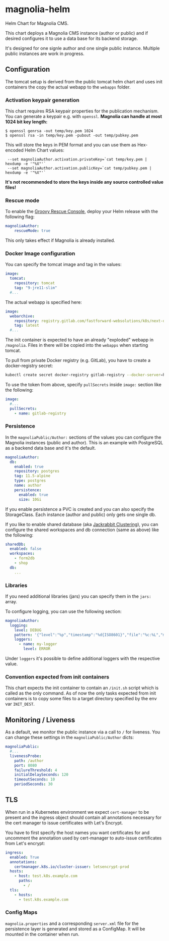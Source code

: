 # magnolia-helm

Helm Chart for Magnolia CMS.

This chart deploys a Magnolia CMS instance (author or public) and if desired
configures it to use a data base for its backend storage.

It's designed for one signle author and one single public instance. Multiple
public instances are work in progress.

## Configuration

The tomcat setup is derived from the public tomcat helm chart and uses init
containers the copy the actual webapp to the `webapps` folder.

### Activation keypair generation
This chart requires RSA keypair properties for the publication mechanism. You
can generate a keypair e.g. with `openssl`. **Magnolia can handle at most 1024 bit key length:**


    $ openssl genrsa -out temp/key.pem 1024
    $ openssl rsa -in temp/key.pem -pubout -out temp/pubkey.pem


This will store the keys in PEM format and you can use them as Hex-encoded Helm Chart values:

	 --set magnoliaAuthor.activation.privateKey=`cat temp/key.pem | hexdump -e '"%X"'`
	 --set magnoliaAuthor.activation.publicKey=`cat temp/pubkey.pem | hexdump -e '"%X"'`


**It's not recommended to store the keys inside any source controlled value files!**


### Rescue mode

To enable the [Groovy Rescue Console](https://documentation.magnolia-cms.com/display/DOCS61/Groovy+module#Groovymodule-RescueApp), deploy your Helm 
release with the following flag:

```yaml
magnoliaAuthor:
    rescueMode: true
```

This only takes effect if Magnolia is already installed. 


### Docker Image configuration
You can specify the tomcat image and tag in the values:

```yaml
image:
  tomcat:
    repository: tomcat
    tag: "9-jre11-slim"
  #...
```

The actual webapp is specified here:

```yaml
image:
  webarchive:
    repository: registry.gitlab.com/fastforward-websolutions/k8s/next-deployment
    tag: latest
  #...
```

The init container is expected to have an already "exploded" webapp in
`/magnolia`. Files in there will be copied into the `webapps` when starting tomcat.

To pull from private Docker registry (e.g. GitLab), you have to create a docker-registry secret:

```bash
kubectl create secret docker-registry gitlab-registry --docker-server=https://registry.gitlab.com --docker-username=<username> --docker-password=<password or token>
```

To use the token from above, specify `pullSecrets` inside `image:` section like the following:

```yaml
image:
  #...
  pullSecrets: 
    - name: gitlab-registry
```

### Persistence

In the `magnoliaPublic/Author:` sections of the values you can configure the
Magnolia instances (public and author). This is an example with PostgreSQL as a
backend data base and it's the default.

```yaml
magnoliaAuthor:
  db:
    enabled: true
    repository: postgres
    tag: 11.5-alpine
    type: postgres
    name: author
    persistence:
      enabled: true
      size: 10Gi
```
If you enable persistence a PVC is created and you can also specify the
StorageClass. Each instance (author and public) only gets one single db.

If you like to enable shared database (aka [Jackrabbit Clustering](https://wiki.magnolia-cms.com/display/WIKI/Setting+up+a+Jackrabbit+Clustering)), you can configure the shared workspaces and db connection (same as above) like the following:

```yaml
sharedDb:
  enabled: false
  workspaces: 
    - form2db
    - shop
  db:
    ...
```

### Libraries

If you need additional libraries (jars) you can specify them in the `jars:`
array.

To configure logging, you can use the following section:
```yaml
magnoliaAuthor:
  logging:
    level: DEBUG
    pattern: '{"level":"%p","timestamp":"%d{ISO8601}","file":"%c:%L","message":"%m"}%n'
    loggers:
      - name: my-logger 
        level: ERROR
```
Under `loggers` it's possible to define additional loggers with the respective value.


### Convention expected from init containers

This chart expects the init container to contain an `/init.sh` script which is
called as the only command. As of now the only tasks expected from init
containers is to copy some files to a target directory specified by the env var
`INIT_DEST`.

## Monitoring / Liveness

As a default, we monitor the public instance via a call to `/` for liveness. You
can change these settings in the `magnoliaPublic/Author` dicts:

```yaml
magnoliaPublic:
  #...
  livenessProbe:
    path: /author
    port: 8080
    failureThreshold: 4
    initialDelaySeconds: 120
    timeoutSeconds: 10
    periodSeconds: 30
```

## TLS

When run in a Kubernetes environment we expect `cert-manager` to be present and
the ingress object should contain all annotations necessary for the cert manager
to issue certificates with Let's Encrypt.

You have to first specify the host names you want certificates for and uncomment
the annotation used by cert-manager to auto-issue certificates from Let's encrypt:

```yaml
ingress:
  enabled: True
  annotations:
    certmanager.k8s.io/cluster-issuer: letsencrypt-prod
  hosts:
    - host: test.k8s.example.com
      paths:
        - /
  tls:
    - hosts:
      - test.k8s.example.com
```


### Config Maps

`magnolia.properties` and a corresponding `server.xml` file for the persistence
layer is generated and stored as a ConfigMap. It will be mounted in the
container when run.
